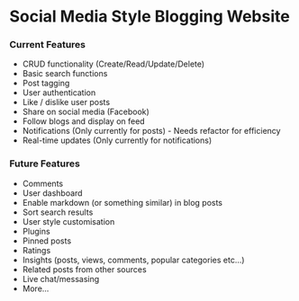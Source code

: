 # Social Media Style Blogging Website

### Current Features

- CRUD functionality (Create/Read/Update/Delete)
- Basic search functions
- Post tagging
- User authentication
- Like / dislike user posts
- Share on social media (Facebook)
- Follow blogs and display on feed
- Notifications (Only currently for posts) - Needs refactor for efficiency 
- Real-time updates (Only currently for notifications)

### Future Features 
- Comments
- User dashboard
- Enable markdown (or something similar) in blog posts
- Sort search results
- User style customisation
- Plugins
- Pinned posts
- Ratings 
- Insights (posts, views, comments, popular categories etc...)
- Related posts from other sources
- Live chat/messasing
- More...
